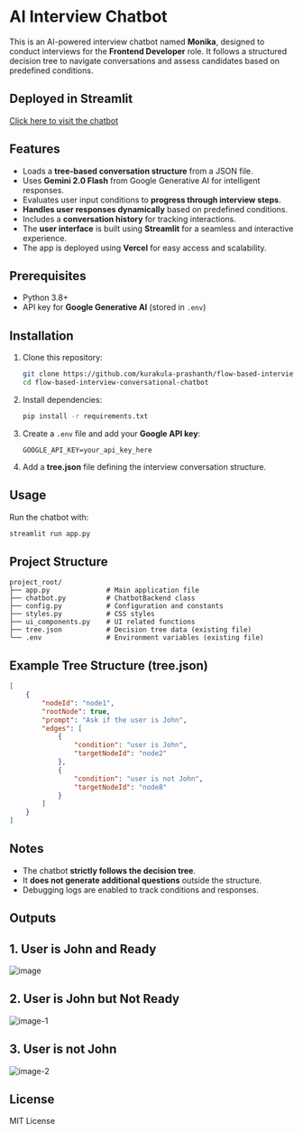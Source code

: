 # AI Interview Chatbot

This is an AI-powered interview chatbot named **Monika**, designed to conduct interviews for the **Frontend Developer** role. It follows a structured decision tree to navigate conversations and assess candidates based on predefined conditions.

## Deployed in Streamlit
[Click here to visit the chatbot](https://conversational-chatbot-with-flow-based-interview-x6kkcbguh8kb7.streamlit.app/)


## Features
- Loads a **tree-based conversation structure** from a JSON file.
- Uses **Gemini 2.0 Flash** from Google Generative AI for intelligent responses.
- Evaluates user input conditions to **progress through interview steps**.
- **Handles user responses dynamically** based on predefined conditions.
- Includes a **conversation history** for tracking interactions.
- The **user interface** is built using **Streamlit** for a seamless and interactive experience.
- The app is deployed using **Vercel** for easy access and scalability.

## Prerequisites
- Python 3.8+
- API key for **Google Generative AI** (stored in `.env`)

## Installation
1. Clone this repository:
   ```bash
   git clone https://github.com/kurakula-prashanth/flow-based-interview-conversational-chatbot.git
   cd flow-based-interview-conversational-chatbot
   ```
2. Install dependencies:
   ```bash
   pip install -r requirements.txt
   ```
3. Create a `.env` file and add your **Google API key**:
   ```
   GOOGLE_API_KEY=your_api_key_here
   ```
4. Add a **tree.json** file defining the interview conversation structure.

## Usage
Run the chatbot with:
```bash
streamlit run app.py
```

## Project Structure
```
project_root/
├── app.py              # Main application file
├── chatbot.py          # ChatbotBackend class
├── config.py           # Configuration and constants
├── styles.py           # CSS styles
├── ui_components.py    # UI related functions
├── tree.json           # Decision tree data (existing file)
└── .env                # Environment variables (existing file)
```

## Example Tree Structure (tree.json)
```json
[
    {
        "nodeId": "node1",
        "rootNode": true,
        "prompt": "Ask if the user is John",
        "edges": [
            {
                "condition": "user is John",
                "targetNodeId": "node2"
            },
            {
                "condition": "user is not John",
                "targetNodeId": "node8"
            }
        ]
    }
]
```

## Notes
- The chatbot **strictly follows the decision tree**.
- It **does not generate additional questions** outside the structure.
- Debugging logs are enabled to track conditions and responses.

## Outputs

## 1. User is John and Ready
![image](https://github.com/user-attachments/assets/b9bce001-0e07-4998-8ddd-c77d1a21b401)

## 2. User is John but Not Ready
![image-1](https://github.com/user-attachments/assets/bead787d-d11b-4f66-a4eb-073f59ed5ba0)

## 3. User is not John
![image-2](https://github.com/user-attachments/assets/7fb15aa5-3a94-456e-a737-f05abe895688)

## License
MIT License
